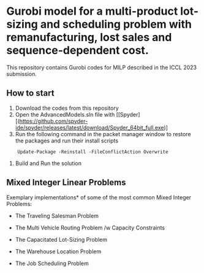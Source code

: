 # Gurobi model for a multi-product lot-sizing and scheduling problem with remanufacturing, lost sales and sequence-dependent cost.

This repository contains Gurobi codes for MILP described in the ICCL 2023 submission.
## How to start

1. Download the codes from this repository
1. Open the AdvancedModels.sln file with [[Spyder][(https://github.com/spyder-ide/spyder/releases/latest/download/Spyder_64bit_full.exe)]
1. Run the following command in the packet manager window to restore the packages and run their install scripts
```
    Update-Package -Reinstall -FileConflictAction Overwrite
```
1. Build and Run the solution


## Mixed Integer Linear Problems

Exemplary implementations* of some of the most common Mixed Integer Problems:

* The Traveling Salesman Problem

* The Multi Vehicle Routing Problem /w Capacity Constraints

* The Capacitated Lot-Sizing Problem

* The Warehouse Location Problem

* The Job Scheduling Problem
